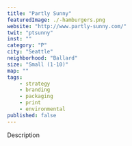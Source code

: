 ```yaml
---
title: "Partly Sunny"
featuredImage: ./-hamburgers.png
website: "http://www.partly-sunny.com/"
twit: "ptsunny"
inst: ""
category: "P"
city: "Seattle"
neighborhood: "Ballard"
size: "Small (1-10)"
map: ""
tags:
    - strategy
    - branding
    - packaging
    - print
    - environmental
published: false
---
```


Description
